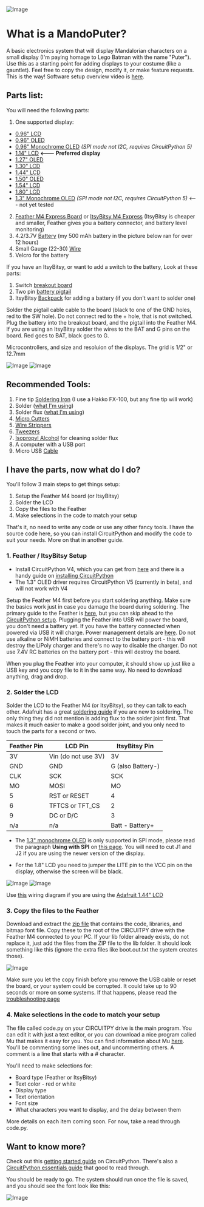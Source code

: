 ![Image](MandoChannel.jpg)
# What is a MandoPuter?

A basic electronics system that will display Mandalorian characters on a small display (I'm paying homage to Lego Batman with the name "Puter"). Use this as a starting point for adding displays to your costume (like a gauntlet). Feel free to copy the design, modify it, or make feature requests. This is the way! Software setup overview video is [here](https://www.youtube.com/watch?v=ql2s0-QgcFI).

## Parts list:

You will need the following parts:

1) One supported display:
- [0.96" LCD](https://www.adafruit.com/product/3533)  
- [0.96" OLED](https://www.adafruit.com/product/684)  
- [0.96" Monochrome OLED](https://www.adafruit.com/product/326) *(SPI mode not I2C, requires CircuitPython 5)*
- [1.14" LCD](https://www.adafruit.com/product/4383)  **<--- Preferred display**
- [1.27" OLED](https://www.adafruit.com/product/1673) 
- [1.30" LCD](https://www.adafruit.com/product/4313) 
- [1.44" LCD](https://www.adafruit.com/product/2088) 
- [1.50" OLED](https://www.adafruit.com/product/1431)
- [1.54" LCD](https://www.adafruit.com/product/3787)
- [1.80" LCD](https://www.adafruit.com/product/358)
- [1.3" Monochrome OLED](https://www.adafruit.com/product/938) *(SPI mode not I2C, requires CircuitPython 5)* <--- not yet tested

2) [Feather M4 Express Board](https://www.adafruit.com/product/3857) or [ItsyBitsy M4 Express](https://www.adafruit.com/product/3800) (ItsyBitsy is cheaper and smaller, Feather gives you a battery connector, and battery level monitoring)
3) 4.2/3.7V [Battery](https://www.adafruit.com/category/917) (my 500 mAh battery in the picture below ran for over 12 hours)
4) Small Gauge (22-30) [Wire](https://www.amazon.com/Stranded-Nano-Flexible-Insulated-Electrical/dp/B07DCV7BDD/ref=sr_1_1_sspa?keywords=24+gauge+wire&qid=1577768346&sr=8-1-spons&psc=1&spLa=ZW5jcnlwdGVkUXVhbGlmaWVyPUEzR1IxUzhXVlJRMFoxJmVuY3J5cHRlZElkPUEwMjE2ODM0MTRRSVkyQlBIRTZJSiZlbmNyeXB0ZWRBZElkPUEwNzE2MTQ1UURZTURJT0VDUEMzJndpZGdldE5hbWU9c3BfYXRmJmFjdGlvbj1jbGlja1JlZGlyZWN0JmRvTm90TG9nQ2xpY2s9dHJ1ZQ==) 
5) Velcro for the battery

If you have an ItsyBitsy, or want to add a switch to the battery, Look at these parts:

1) Switch [breakout board](https://www.adafruit.com/product/1863)
2) Two pin [battery pigtail](https://www.adafruit.com/product/261)
3) ItsyBitsy [Backpack](https://www.adafruit.com/product/2124) for adding a battery (if you don't want to solder one)

Solder the pigtail cable cable to the board (black to one of the GND holes, red to the SW hole). Do not connect red to the + hole, that is not switched. Plug the battery into the breakout board, and the pigtail into the Feather M4. If you are using an ItsyBitsy solder the wires to the BAT and G pins on the board. Red goes to BAT, black goes to G.

Microcontrollers, and size and resoluion of the displays. The grid is 1/2" or 12.7mm

![Image](Microcontrollers.jpg)
![Image](LCDs.jpg)

## Recommended Tools:

1) Fine tip [Soldering Iron](https://www.amazon.com/Hakko-FX888D29BY-ESD-Safe-Digital-Soldering/dp/B00OSM27T8?ref_=ast_bbp_dp) (I use a Hakko FX-100, but any fine tip will work)
2) Solder ([what I'm using](https://www.amazon.com/gp/product/B00FGHTZFI/ref=ppx_yo_dt_b_search_asin_title?ie=UTF8&psc=1))
3) Solder flux ([what I'm using](https://www.amazon.com/gp/product/B01N8ZX7ZQ/ref=ppx_yo_dt_b_search_asin_title?ie=UTF8&psc=1))
4) [Micro Cutters](https://www.amazon.com/gp/product/B0765NMV68/ref=ppx_yo_dt_b_search_asin_title?ie=UTF8&psc=1)
5) [Wire Strippers](https://www.amazon.com/dp/B000XEUPMQ/ref=twister_B07JCDW6X6?_encoding=UTF8&psc=1)
6) [Tweezers](https://www.amazon.com/gp/product/B01MA5CCDO/ref=ppx_yo_dt_b_search_asin_title?ie=UTF8&psc=1)
7) [Isopropyl Alcohol](https://www.amazon.com/gp/product/B005DNQX3C/ref=ppx_yo_dt_b_search_asin_title?ie=UTF8&psc=1) for cleaning solder flux
8) A computer with a USB port
9) Micro USB [Cable](https://www.amazon.com/AmazonBasics-Male-Micro-Cable-Black/dp/B0711PVX6Z/ref=sxin_2_ac_d_rm?ac_md=0-0-bWljcm8gdXNiIGNhYmxl-ac_d_rm&keywords=micro+USB+cable&pd_rd_i=B0711PVX6Z&pd_rd_r=0c98cacf-0fa0-4c33-a20e-4d50696b8c55&pd_rd_w=EvHyD&pd_rd_wg=74RAP&pf_rd_p=e2f20af2-9651-42af-9a45-89425d5bae34&pf_rd_r=DBF2336PKCKSAH0KHNCG&psc=1&qid=1577768200)

## I have the parts, now what do I do?

You'll follow 3 main steps to get things setup:

1) Setup the Feather M4 board (or ItsyBitsy)
2) Solder the LCD
3) Copy the files to the Feather
4) Make selections in the code to match your setup

That's it, no need to write any code or use any other fancy tools. I have the source code here, so you can install CircuitPython and modify the code to suit your needs. More on that in another guide.

### 1. Feather / ItsyBitsy Setup

- Install CircuitPython V4, which you can get from [here](https://circuitpython.org/board/feather_m4_express/) and there is a handy guide on [installing CircuitPython](https://learn.adafruit.com/welcome-to-circuitpython/installing-circuitpython)
- The 1.3" OLED driver requires CircuitPython V5 (currently in beta), and will not work with V4

Setup the Feather M4 first before you start soldering anything. Make sure the basics work just in case you damage the board during soldering. The primary guide to the Feather is [here](https://learn.adafruit.com/adafruit-feather-m4-express-atsamd51), but you can skip ahead to the [CircuitPython setup](https://learn.adafruit.com/adafruit-feather-m4-express-atsamd51/circuitpython). Plugging the Feather into USB will power the board, you don't need a battery yet. If you have the battery connected when powered via USB it will charge. Power management details are [here](https://learn.adafruit.com/adafruit-feather-m4-express-atsamd51/power-management). Do not use alkaline or NiMH batteries and connect to the battery port - this will destroy the LiPoly charger and there's no way to disable the charger. Do not use 7.4V RC batteries on the battery port - this will destroy the board.

When you plug the Feather into your computer, it should show up just like a USB key and you copy file to it in the same way. No need to download anything, drag and drop.

### 2. Solder the LCD

Solder the LCD to the Feather M4 (or ItsyBitsy), so they can talk to each other. Adafruit has a great [soldering guide](https://learn.adafruit.com/adafruit-guide-excellent-soldering) if you are new to soldering. The only thing they did not mention is adding flux to the solder joint first. That makes it much easier to make a good solder joint, and you only need to touch the parts for a second or two.

Feather Pin | LCD Pin | ItsyBitsy Pin
------------ | ------------- | ------------
3V | Vin (do not use 3V) | 3V
GND | GND | G (also Battery-)
CLK | SCK | SCK
MO | MOSI | MO
5 | RST or RESET | 4
6 | TFTCS or TFT_CS | 2
9 | DC or D/C | 3
n/a | n/a | Batt - Battery+

* The [1.3" monochrome OLED](https://www.adafruit.com/product/938) is only supported in SPI mode, please read the paragraph **Using with SPI** on [this page](https://learn.adafruit.com/monochrome-oled-breakouts/wiring-128x64-oleds). You will need to cut J1 and J2 if you are using the newer version of the display.

* For the 1.8" LCD you need to jumper the LITE pin to the VCC pin on the display, otherwise the screen will be black.

![Image](Adafruit_1-14_Wiring.jpg)
![Image](ItsyBitsyWiring.jpg)

Use [this](Adafruit_1-44_Wiring.jpg) wiring diagram if you are using the [Adafruit 1.44" LCD](https://www.adafruit.com/product/2088)

### 3. Copy the files to the Feather

Download and extract the [zip file](MandoPuter.zip) that contains the code, libraries, and bitmap font file. Copy these to the root of the CIRCUITPY drive with the Feather M4 connected to your PC. If your lib folder already exists, do not replace it, just add the files from the ZIP file to the lib folder. It should look something like this (ignore the extra files like boot.out.txt the system creates those).

![Image](Files.jpg)

Make sure you let the copy finish before you remove the USB cable or reset the board, or your system could be corrupted. It could take up to 90 seconds or more on some systems. If that happens, please read the [troubleshooting page](https://learn.adafruit.com/adafruit-feather-m4-express-atsamd51/troubleshooting)

### 4. Make selections in the code to match your setup

The file called code.py on your CIRCUITPY drive is the main program. You can edit it with just a text editor, or you can download a nice program called Mu that makes it easy for you. You can find information about Mu [here](https://learn.adafruit.com/welcome-to-circuitpython/installing-mu-editor). You'll be commenting some lines out, and uncommenting others. A comment is a line that starts with a # character.

You'll need to make selections for:

- Board type (Feather or ItsyBitsy)
- Text color - red or white
- Display type
- Text orientation
- Font size
- What characters you want to display, and the delay between them

More details on each item coming soon. For now, take a read through code.py.

## Want to know more?

Check out this [getting started guide](https://learn.adafruit.com/welcome-to-circuitpython/overview) on CircuitPython. There's also a [CircuitPython essentials guide](https://learn.adafruit.com/circuitpython-essentials/circuitpython-essentials) that good to read through.

You should be ready to go. The system should run once the file is saved, and you should see the font look like this:

![Image](MandoPuter.jpg)

